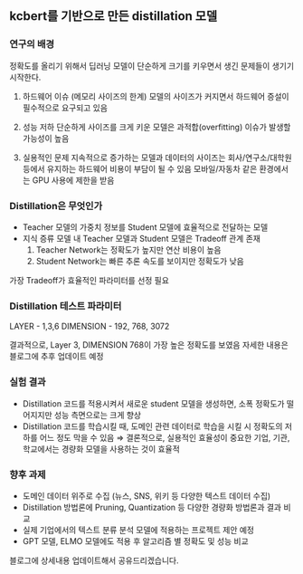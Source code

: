 ## kcbert를 기반으로 만든 distillation 모델

### 연구의 배경
정확도를 올리기 위해서 딥러닝 모델이 단순하게 크기를 키우면서 생긴 문제들이 생기기 시작한다.

1. 하드웨어 이슈 (메모리 사이즈의 한계)
모델의 사이즈가 커지면서 하드웨어 증설이 필수적으로 요구되고 있음 

2. 성능 저하
단순하게 사이즈를 크게 키운 모델은 과적합(overfitting) 이슈가 발생할 가능성이 높음 

3. 실용적인 문제
지속적으로 증가하는 모델과 데이터의 사이즈는 회사/연구소/대학원 등에서 유지하는 하드웨어 비용이 부담이 될 수 있음 모바일/자동차 같은 환경에서는 GPU 사용에 제한을 받음


### Distillation은 무엇인가
- Teacher 모델의 가중치 정보를 Student 모델에 효율적으로 전달하는 모델
- 지식 증류 모델 내 Teacher 모델과 Student 모델은 Tradeoff 관계 존재
  1. Teacher Network는 정확도가 높지만 연산 비용이 높음
  2. Student Network는 빠른 추론 속도를 보이지만 정확도가 낮음

가장 Tradeoff가 효율적인 파라미터를 선정 필요

### Distillation 테스트 파라미터

LAYER - 1,3,6
DIMENSION - 192, 768, 3072

결과적으로, Layer 3, DIMENSION 768이 가장 높은 정확도를 보였음
자세한 내용은 블로그에 추후 업데이트 예정

### 실험 결과
- Distillation 코드를 적용시켜서 새로운 student 모델을 생성하면, 소폭 정확도가 떨어지지만 성능 측면으로는 크게 향상
- Distillation 코드를 학습시킬 때, 도메인 관련 데이터로 학습을 시킬 시 정확도의 저하를 어느 정도 막을 수 있음
⇒ 결론적으로, 실용적인 효율성이 중요한 기업, 기관, 학교에서는 경량화 모델을 사용하는 것이 효율적

### 향후 과제
- 도메인 데이터 위주로 수집 (뉴스, SNS, 위키 등 다양한 텍스트 데이터 수집)
- Distillation 방법론에 Pruning, Quantization 등 다양한 경량화 방법론과 결과 비교
- 실제 기업에서의 텍스트 분류 분석 모델에 적용하는 프로젝트 제안 예정
- GPT 모델, ELMO 모델에도 적용 후 알고리즘 별 정확도 및 성능 비교

블로그에 상세내용 업데이트해서 공유드리겠습니다.
